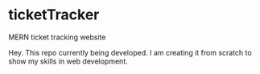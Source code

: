 # ticketTracker
MERN ticket tracking website

Hey. This repo currently being developed. I am creating it from scratch to show my skills in web development.
